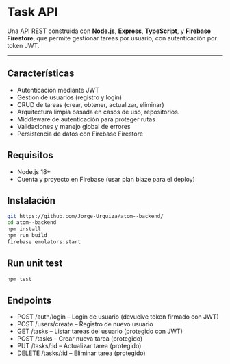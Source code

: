 # Task API

Una API REST construida con **Node.js**, **Express**, **TypeScript**, y **Firebase Firestore**, que permite gestionar tareas por usuario, con autenticación por token JWT.

---

## Características

- Autenticación mediante JWT
- Gestión de usuarios (registro y login)
- CRUD de tareas (crear, obtener, actualizar, eliminar)
- Arquitectura limpia basada en casos de uso, repositorios.
- Middleware de autenticación para proteger rutas
- Validaciones y manejo global de errores
- Persistencia de datos con Firebase Firestore

## Requisitos

- Node.js 18+
- Cuenta y proyecto en Firebase (usar plan blaze para el deploy)

## Instalación
```bash
git https://github.com/Jorge-Urquiza/atom--backend/
cd atom--backend
npm install
npm run build
firebase emulators:start

```

## Run unit test
```bash
npm test
```

## Endpoints
- POST /auth/login – Login de usuario (devuelve token firmado con JWT)
- POST /users/create – Registro de nuevo usuario
- GET /tasks – Listar tareas del usuario (protegido con JWT)
- POST /tasks – Crear nueva tarea (protegido)
- PUT /tasks/:id – Actualizar tarea (protegido)
- DELETE /tasks/:id – Eliminar tarea (protegido)